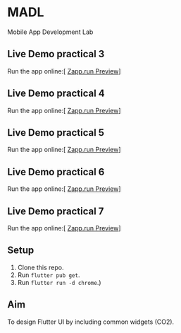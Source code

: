 # MADL
Mobile App Development Lab
## Live Demo practical 3
Run the app online:[ [Zapp.run Preview](https://zapp.run/edit/flutter-zq2y0656q2z0?entry=lib/main.dart&file=assets/images)]
## Live Demo practical 4
Run the app online:[ [Zapp.run Preview](https://zapp.run/edit/flutter-zwko06p4wkp0?entry=lib/main.dart&file=lib/main.dart)]
## Live Demo practical 5
Run the app online:[ [Zapp.run Preview](https://zapp.run/edit/flutter-z7xw066s7xx0?entry=lib/main.dart&file=lib/main.dart)]
## Live Demo practical 6
Run the app online:[ [Zapp.run Preview](https://zapp.run/edit/flutter-z6be06lx6bf0?entry=lib/main.dart&file=lib/main.dart)]
## Live Demo practical 7
Run the app online:[ [Zapp.run Preview](https://zapp.run/edit/flutter-zjdu06onjdv0?entry=lib/main.dart&file=lib/main.dart)]



## Setup
1. Clone this repo.
2. Run `flutter pub get`.
3. Run `flutter run -d chrome`.)


## Aim
To design Flutter UI by including common widgets (CO2).
